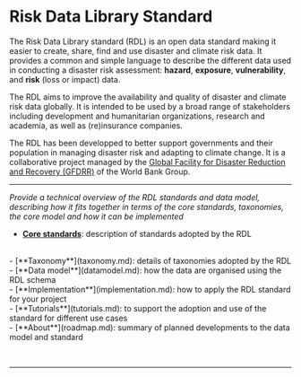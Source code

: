 # Risk Data Library Standard

The Risk Data Library standard (RDL) is an open data standard making it easier to create, share, find and use disaster and climate risk data. It provides a common and simple language to describe the different data used in conducting a disaster risk assessment: **hazard**, **exposure**, **vulnerability**, and **risk** (loss or impact) data. 

The RDL aims to improve the availability and quality of disaster and climate risk data globally. It is intended to be used by a broad range of stakeholders including development and humanitarian organizations, research and academia, as well as (re)insurance companies.

The RDL has been developped to better support governments and their population in managing disaster risk and adapting to climate change. It is a collaborative project managed by the [Global Facility for Disaster Reduction and Recovery (GFDRR)](https://www.gfdrr.org/) of the World Bank Group.

<hr>

*Provide a technical overview of the RDL standards and data model, describing how it fits together in terms of the core standards, taxonomies, the core model and how it can be implemented*

- [**Core standards**](standards.md): description of standards adopted by the RDL
<br>
- [**Taxonomy**](taxonomy.md): details of taxonomies adopted by the RDL
<br>
- [**Data model**](datamodel.md): how the data are organised using the RDL schema
<br>
- [**Implementation**](implementation.md): how to apply the RDL standard for your project
<br>
- [**Tutorials**](tutorials.md): to support the adoption and use of the standard for different use cases
<br>
- [**About**](roadmap.md): summary of planned developments to the data model and standard

<br><hr>